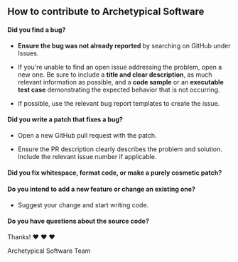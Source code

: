 ## How to contribute to Archetypical Software

#### **Did you find a bug?**

* **Ensure the bug was not already reported** by searching on GitHub under Issues.

* If you're unable to find an open issue addressing the problem, open a new one. Be sure to include a **title and clear description**, as much relevant information as possible, and a **code sample** or an **executable test case** demonstrating the expected behavior that is not occurring.

* If possible, use the relevant bug report templates to create the issue.


#### **Did you write a patch that fixes a bug?**

* Open a new GitHub pull request with the patch.

* Ensure the PR description clearly describes the problem and solution. Include the relevant issue number if applicable.


#### **Did you fix whitespace, format code, or make a purely cosmetic patch?**


#### **Do you intend to add a new feature or change an existing one?**

* Suggest your change and start writing code.


#### **Do you have questions about the source code?**


Thanks! :heart: :heart: :heart:

Archetypical Software Team
